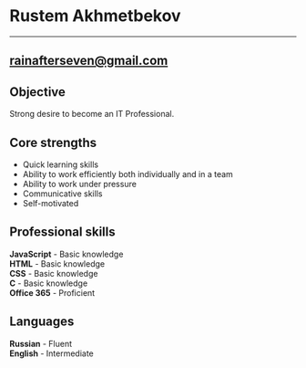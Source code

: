 Rustem Akhmetbekov
==================

---

## rainafterseven@gmail.com


Objective
---------

Strong desire to become an IT Professional.

Core strengths
--------------

 - Quick learning skills
 - Ability to work efficiently both individually and in a team
 - Ability to work under pressure
 - Communicative skills
 - Self-motivated

Professional skills
-------------------

__JavaScript__ - Basic knowledge\
__HTML__ - Basic knowledge\
__CSS__ - Basic knowledge\
__C__ - Basic knowledge\
__Office 365__ - Proficient

Languages
---------

__Russian__ - Fluent\
__English__ - Intermediate
